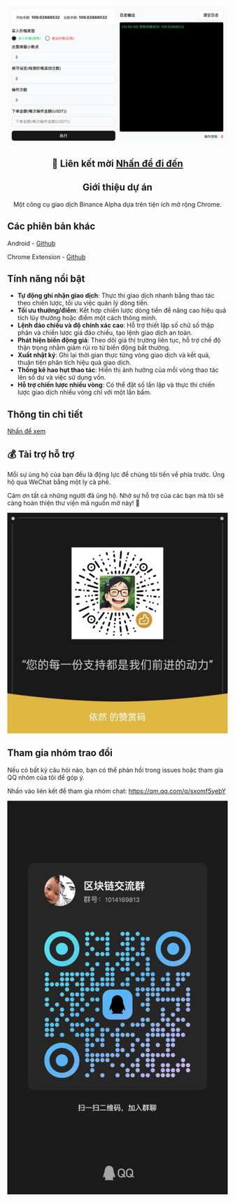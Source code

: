 <div align="center">
  <picture>
      <img alt="Logo" src="./docs/app.png" />
  </picture>

## 🚀 Liên kết mời [Nhấn để đi đến](https://accounts.maxweb.black/register?ref=TETAP)

## Giới thiệu dự án

Một công cụ giao dịch Binance Alpha dựa trên tiện ích mở rộng Chrome.

</div>


## Các phiên bản khác

Android - [Github](https://github.com/tetap/binance-alpha-auto-android)

Chrome Extension - [Github](https://github.com/tetap/binance-alpha-auto-chrome-extensions)

## Tính năng nổi bật

- **Tự động ghi nhận giao dịch**: Thực thi giao dịch nhanh bằng thao tác theo chiến lược, tối ưu việc quản lý dòng tiền.
- **Tối ưu thưởng/điểm**: Kết hợp chiến lược dòng tiền để nâng cao hiệu quả tích lũy thưởng hoặc điểm một cách thông minh.
- **Lệnh đảo chiều và độ chính xác cao**: Hỗ trợ thiết lập số chữ số thập phân và chiến lược giá đảo chiều, tạo lệnh giao dịch an toàn.
- **Phát hiện biến động giá**: Theo dõi giá thị trường liên tục, hỗ trợ chế độ thận trọng nhằm giảm rủi ro từ biến động bất thường.
- **Xuất nhật ký**: Ghi lại thời gian thực từng vòng giao dịch và kết quả, thuận tiện phân tích hiệu quả giao dịch.
- **Thống kê hao hụt thao tác**: Hiển thị ảnh hưởng của mỗi vòng thao tác lên số dư và việc sử dụng vốn.
- **Hỗ trợ chiến lược nhiều vòng**: Có thể đặt số lần lặp và thực thi chiến lược giao dịch nhiều vòng chỉ với một lần bấm.


## Thông tin chi tiết
[Nhấn để xem](https://jcna3m5r8klj.feishu.cn/drive/folder/OUNgfvBnKlZtqBd84wCc356ynDd?from=from_copylink)

## 💰 Tài trợ hỗ trợ

Mỗi sự ủng hộ của bạn đều là động lực để chúng tôi tiến về phía trước.
Ủng hộ qua WeChat bằng một ly cà phê.

Cảm ơn tất cả những người đã ủng hộ. Nhờ sự hỗ trợ của các bạn mà tôi sẽ càng hoàn thiện thư viện mã nguồn mở này! 🚀

<picture>
    <img alt="Logo" src="./docs/wechat.jpg" />
</picture>

## Tham gia nhóm trao đổi

Nếu có bất kỳ câu hỏi nào, bạn có thể phản hồi trong issues hoặc tham gia QQ nhóm của tôi để góp ý.

Nhấn vào liên kết để tham gia nhóm chat: https://qm.qq.com/q/sxomf5yebY

<picture>
    <img alt="Logo" src="./docs/qrcode.jpg" />
</picture>

